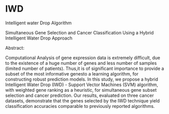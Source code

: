 # IWD
Intelligent water Drop Algorithm

Simultaneous Gene Selection and Cancer Classification Using a Hybrid Intelligent Water Drop Approach
<p>Abstract:</p>
<p>
Computational Analysis of gene expression data is extremely difficult, due to the existence of a huge number of genes and less number of samples (limited number of patients). Thus,it is of significant importance to provide a subset of the most informative genesto a learning algorithm, for constructing robust prediction models. In this study, we propose a hybrid Intelligent Water Drop (IWD) - Support Vector Machines (SVM) algorithm, with weighted gene ranking as a heuristic, for simultaneous gene subset selection and cancer prediction. Our results, evaluated on three cancer datasets, demonstrate that the genes selected by the IWD technique yield classification accuracies comparable to previously reported algorithms.
</p>
 
